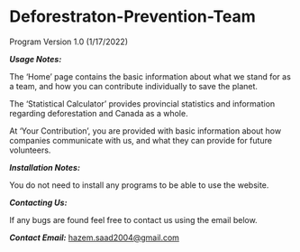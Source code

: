 # Deforestraton-Prevention-Team

Program Version 1.0 (1/17/2022)


***Usage Notes:***

The ‘Home’ page contains the basic information about what we stand for as a team, and how you can contribute individually to save the planet.

The ‘Statistical Calculator’ provides provincial statistics and information regarding deforestation and Canada as a whole.

At ‘Your Contribution’, you are provided with basic information about how companies communicate with us, and what they can provide for future volunteers.

***Installation Notes:***

You do not need to install any programs to be able to use the website.

***Contacting Us:***

If any bugs are found feel free to contact us using the email below.

***Contact Email:*** hazem.saad2004@gmail.com

